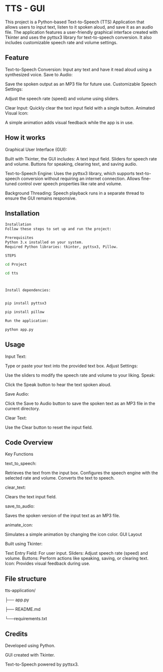 
# TTS - GUI

This project is a Python-based Text-to-Speech (TTS) Application that allows users to input text, listen to it spoken aloud, and save it as an audio file. The application features a user-friendly graphical interface created with Tkinter and uses the pyttsx3 library for text-to-speech conversion. It also includes customizable speech rate and volume settings. 




##  Feature

Text-to-Speech Conversion:
Input any text and have it read aloud using a synthesized voice.
Save to Audio:

Save the spoken output as an MP3 file for future use.
Customizable Speech Settings:

Adjust the speech rate (speed) and volume using sliders.

Clear Input:
Quickly clear the text input field with a single button.
Animated Visual Icon:

A simple animation adds visual feedback while the app is in use.


## How it works

Graphical User Interface (GUI):

Built with Tkinter, the GUI includes:
A text input field.
Sliders for speech rate and volume.
Buttons for speaking, clearing text, and saving audio.

Text-to-Speech Engine:
Uses the pyttsx3 library, which supports text-to-speech conversion without requiring an internet connection.
Allows fine-tuned control over speech properties like rate and volume.

Background Threading:
Speech playback runs in a separate thread to ensure the GUI remains responsive.

## Installation
```bash
Installation
Follow these steps to set up and run the project:

Prerequisites
Python 3.x installed on your system.
Required Python libraries: tkinter, pyttsx3, Pillow.

STEPS

cd Project

cd tts



Install dependencies:


pip install pyttsx3 

pip install pillow

Run the application:

python app.py
```
## Usage


Input Text:

Type or paste your text into the provided text box.
Adjust Settings:

Use the sliders to modify the speech rate and volume to your liking.
Speak:

Click the Speak button to hear the text spoken aloud.

Save Audio:

Click the Save to Audio button to save the spoken text as an MP3 file in the current directory.

Clear Text:

Use the Clear button to reset the input field.
## Code Overview


Key Functions

text_to_speech:

Retrieves the text from the input box.
Configures the speech engine with the selected rate and volume.
Converts the text to speech.

clear_text:

Clears the text input field.

save_to_audio:

Saves the spoken version of the input text as an MP3 file.

animate_icon:

Simulates a simple animation by changing the icon color.
GUI Layout


Built using Tkinter:

Text Entry Field: For user input.
Sliders: Adjust speech rate (speed) and volume.
Buttons: Perform actions like speaking, saving, or clearing text.
Icon: Provides visual feedback during use.
## File structure

tts-application/

├── app.py      
         
├── README.md      
      
└──requirements.txt  
   
## Credits

Developed using Python.

GUI created with Tkinter.

Text-to-Speech powered by pyttsx3.
